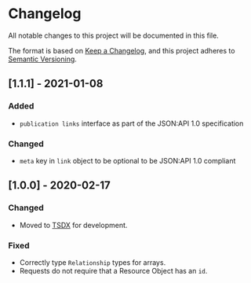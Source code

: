 # Changelog

All notable changes to this project will be documented in this file.

The format is based on [Keep a Changelog](https://keepachangelog.com/en/1.0.0/),
and this project adheres to [Semantic Versioning](https://semver.org/spec/v2.0.0.html).

## [1.1.1] - 2021-01-08
### Added
- `publication links` interface as part of the JSON:API 1.0 specification

### Changed
- `meta` key in `link` object to be optional to be JSON:API 1.0 compliant

## [1.0.0] - 2020-02-17
### Changed
- Moved to [TSDX](https://https://github.com/palmerhq/tsdx) for development.

### Fixed
- Correctly type `Relationship` types for arrays.
- Requests do not require that a Resource Object has an `id`.
